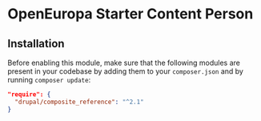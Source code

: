 # OpenEuropa Starter Content Person

## Installation

Before enabling this module, make sure that the following modules are present in your codebase by adding them to your
`composer.json` and by running `composer update`:

```json
"require": {
  "drupal/composite_reference": "^2.1"
}
```
